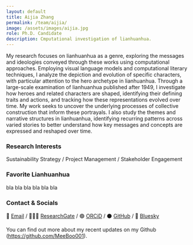 ```yaml
---
layout: default
title: Aijia Zhang
permalink: /team/aijia/
image: /assets/images/aijia.jpg
role: Ph.D. Candidate
description: Cmputational investigation of lianhuanhua.
---
```


 My research focuses on lianhuanhua as a genre, exploring the messages and ideologies conveyed through these works using computational approaches. Employing visual language models and computational literary techniques, I analyze the depiction and evolution of specific characters, with particular attention to the hero archetype in lianhuanhua. Through a large-scale examination of lianhuanhua published after 1949, I investigate how heroes and related characters are shaped, identifying their defining traits and actions, and tracking how these representations evolved over time. My work seeks to uncover the underlying processes of collective construction that inform these portrayals. I also study the themes and narrative structures in lianhuanhua, identifying recurring patterns across varied stories to better understand how key messages and concepts are expressed and reshaped over time.
 
### Research Interests
Sustainability Strategy / Project Management / Stakeholder Engagement

### Favorite Lianhuanhua
bla bla bla bla bla bla

### Contact & Socials
📧 [Email](link) / 👨🏻‍💻 [ResearchGate](https://www.researchgate.net/profile/Damian-Mandzunowski) / 🟢 [ORCiD](https://orcid.org/my-orcid?orcid=0000-0002-3318-6652) / ⚫️ [GitHub](https://github.com/damianodamiani) / 🦋 [Bluesky](link)

You can find out more about my recent updates on my Github (https://github.com/MeeBoo001).